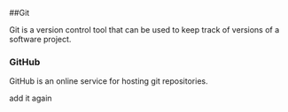 ##Git

Git is a version control tool that can be used to keep track of versions of a software project.

### GitHub

GitHub is an online service for hosting git repositories.

add it again

